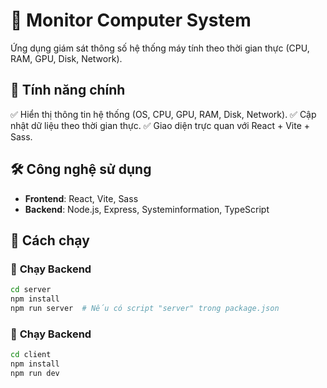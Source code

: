 # 🚀 Monitor Computer System

Ứng dụng giám sát thông số hệ thống máy tính theo thời gian thực (CPU, RAM, GPU, Disk, Network).

## 📌 Tính năng chính

✅ Hiển thị thông tin hệ thống (OS, CPU, GPU, RAM, Disk, Network).
✅ Cập nhật dữ liệu theo thời gian thực.
✅ Giao diện trực quan với React + Vite + Sass.

## 🛠️ Công nghệ sử dụng

- **Frontend**: React, Vite, Sass
- **Backend**: Node.js, Express, Systeminformation, TypeScript

## 🚀 Cách chạy

### 🔹 **Chạy Backend**

```bash
cd server
npm install
npm run server  # Nếu có script "server" trong package.json
```

### 🔹 **Chạy Backend**

```bash
cd client
npm install
npm run dev
```
